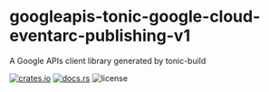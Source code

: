 # googleapis-tonic-google-cloud-eventarc-publishing-v1

A Google APIs client library generated by tonic-build

[![crates.io](https://img.shields.io/crates/v/googleapis-tonic-google-cloud-eventarc-publishing-v1)](https://crates.io/crates/googleapis-tonic-google-cloud-eventarc-publishing-v1)
[![docs.rs](https://img.shields.io/docsrs/googleapis-tonic-google-cloud-eventarc-publishing-v1)](https://docs.rs/googleapis-tonic-google-cloud-eventarc-publishing-v1)
![license](https://img.shields.io/crates/l/googleapis-tonic-google-cloud-eventarc-publishing-v1)
